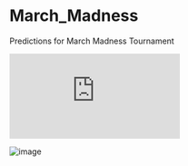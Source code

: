 # March_Madness
Predictions for March Madness Tournament

![Bracket](https://github.com/mdenko/March_Madness/tree/main/march_madness_2021/outputs/bracket_results.pdf?raw=true)


![image](https://user-images.githubusercontent.com/18687214/111573385-abe19100-8767-11eb-9aec-4b677d5f161d.png)
